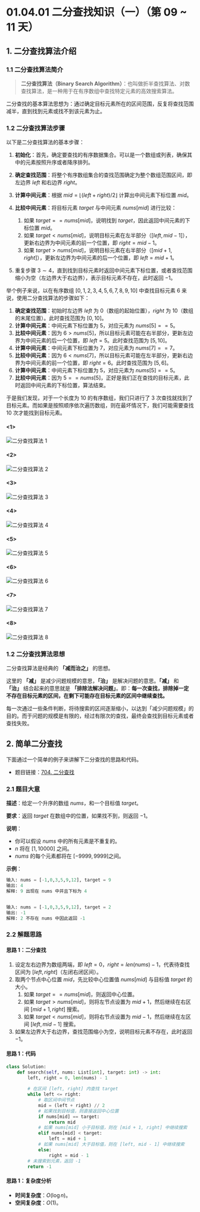 # 01.04.01 二分查找知识（一）（第 09 ~ 11 天）

## 1. 二分查找算法介绍

### 1.1 二分查找算法简介

> **二分查找算法（Binary Search Algorithm）**：也叫做折半查找算法、对数查找算法，是一种用于在有序数组中查找特定元素的高效搜索算法。

二分查找的基本算法思想为：通过确定目标元素所在的区间范围，反复将查找范围减半，直到找到元素或找不到该元素为止。

### 1.2 二分查找算法步骤

以下是二分查找算法的基本步骤：

1. **初始化**：首先，确定要查找的有序数据集合。可以是一个数组或列表，确保其中的元素按照升序或者降序排列。
2. **确定查找范围**：将整个有序数组集合的查找范围确定为整个数组范围区间，即左边界 $left$ 和右边界 $right$。
3. **计算中间元素**：根据 $mid = \lfloor (left + right) / 2 \rfloor$ 计算出中间元素下标位置 $mid$。
4. **比较中间元素**：将目标元素 $target$ 与中间元素 $nums[mid]$ 进行比较：
   1. 如果 $target == nums[mid]$，说明找到 $target$，因此返回中间元素的下标位置 $mid$。
   2. 如果 $target < nums[mid]$，说明目标元素在左半部分（$[left, mid - 1]$），更新右边界为中间元素的前一个位置，即 $right = mid - 1$。
   3. 如果 $target > nums[mid]$，说明目标元素在右半部分（$[mid + 1, right]$），更新左边界为中间元素的后一个位置，即 $left = mid + 1$。

5. 重复步骤 $3 \sim 4$，直到找到目标元素时返回中间元素下标位置，或者查找范围缩小为空（左边界大于右边界），表示目标元素不存在，此时返回 $-1$。

举个例子来说，以在有序数组 $[0, 1, 2, 3, 4, 5, 6, 7, 8, 9, 10]$ 中查找目标元素 $6$ 来说，使用二分查找算法的步骤如下：

1. **确定查找范围**：初始时左边界 $left$ 为 $0$（数组的起始位置），$right$ 为 $10$（数组的末尾位置）。此时查找范围为 $[0, 10]$。
2. **计算中间元素**：中间元素下标位置为 $5$，对应元素为 $nums[5] == 5$。
3. **比较中间元素**：因为 $6 > nums[5]$，所以目标元素可能在右半部分，更新左边界为中间元素的后一个位置，即 $left = 5$。此时查找范围为 $[5, 10]$。
4. **计算中间元素**：中间元素下标位置为 $7$，对应元素为 $nums[7] == 7$。
5. **比较中间元素**：因为 $6 < nums[7]$，所以目标元素可能在左半部分，更新右边界为中间元素的前一个位置，即 $right = 6$。此时查找范围为 $[5, 6]$。
6. **计算中间元素**：中间元素下标位置为 $5$，对应元素为 $nums[5] == 5$。
7. **比较中间元素**：因为 $5 == nums[5]$，正好是我们正在查找的目标元素，此时返回中间元素的下标位置，算法结束。

于是我们发现，对于一个长度为 $10$ 的有序数组，我们只进行了 $3$ 次查找就找到了目标元素。而如果是按照顺序依次遍历数组，则在最坏情况下，我们可能需要查找 $10$ 次才能找到目标元素。

<!-- tabs:start --> 

#### **<1>**

![二分查找算法 1](../../images/20230907144632.png)

#### **<2>**

![二分查找算法 2](../../images/20230906133742.png)

#### **<3>**

![二分查找算法 3](../../images/20230906133758.png)

#### **<4>**

![二分查找算法 4](../../images/20230906133809.png)

#### **<5>**

![二分查找算法 5](../../images/20230906133820.png)

#### **<6>**

![二分查找算法 6](../../images/20230906133830.png)

#### **<7>**

![二分查找算法 7](../../images/20230906133839.png)

#### **<8>**

![二分查找算法 8](../../images/20230906133848.png)

<!-- tabs:end -->

### 1.2 二分查找算法思想

二分查找算法是经典的 **「减而治之」** 的思想。

这里的 **「减」** 是减少问题规模的意思，**「治」** 是解决问题的意思。**「减」** 和 **「治」** 结合起来的意思就是 **「排除法解决问题」**。即：**每一次查找，排除掉一定不存在目标元素的区间，在剩下可能存在目标元素的区间中继续查找。**

每一次通过一些条件判断，将待搜索的区间逐渐缩小，以达到「减少问题规模」的目的。而于问题的规模是有限的，经过有限次的查找，最终会查找到目标元素或者查找失败。

## 2. 简单二分查找

下面通过一个简单的例子来讲解下二分查找的思路和代码。

- 题目链接：[704. 二分查找](https://leetcode.cn/problems/binary-search/)

### 2.1 题目大意

**描述**：给定一个升序的数组 $nums$，和一个目标值 $target$。

**要求**：返回 $target$ 在数组中的位置，如果找不到，则返回 $-1$。

**说明**：

- 你可以假设 $nums$ 中的所有元素是不重复的。
- $n$ 将在 $[1, 10000]$ 之间。
- $nums$ 的每个元素都将在 $[-9999, 9999]$之间。

**示例**：

```python
输入: nums = [-1,0,3,5,9,12], target = 9
输出: 4
解释: 9 出现在 nums 中并且下标为 4


输入: nums = [-1,0,3,5,9,12], target = 2
输出: -1
解释: 2 不存在 nums 中因此返回 -1
```

### 2.2 解题思路

#### 思路 1：二分查找

1. 设定左右边界为数组两端，即 $left = 0$，$right = len(nums) - 1$，代表待查找区间为 $[left, right]$（左闭右闭区间）。
2. 取两个节点中心位置 $mid$，先比较中心位置值 $nums[mid]$ 与目标值 $target$ 的大小。
   1. 如果 $target == nums[mid]$，则返回中心位置。
   2. 如果 $target > nums[mid]$，则将左节点设置为 $mid + 1$，然后继续在右区间 $[mid + 1, right]$ 搜索。
   3. 如果 $target < nums[mid]$，则将右节点设置为 $mid - 1$，然后继续在左区间 $[left, mid - 1]$ 搜索。
3. 如果左边界大于右边界，查找范围缩小为空，说明目标元素不存在，此时返回 $-1$。

#### 思路 1：代码

```python
class Solution:
    def search(self, nums: List[int], target: int) -> int:
        left, right = 0, len(nums) - 1
        
        # 在区间 [left, right] 内查找 target
        while left <= right:
            # 取区间中间节点
            mid = (left + right) // 2
            # 如果找到目标值，则直接返回中心位置
            if nums[mid] == target:
                return mid
            # 如果 nums[mid] 小于目标值，则在 [mid + 1, right] 中继续搜索
            elif nums[mid] < target:
                left = mid + 1
            # 如果 nums[mid] 大于目标值，则在 [left, mid - 1] 中继续搜索
            else:
                right = mid - 1
        # 未搜索到元素，返回 -1
        return -1
```

#### 思路 1：复杂度分析

- **时间复杂度**：$O(\log n)$。
- **空间复杂度**：$O(1)$。